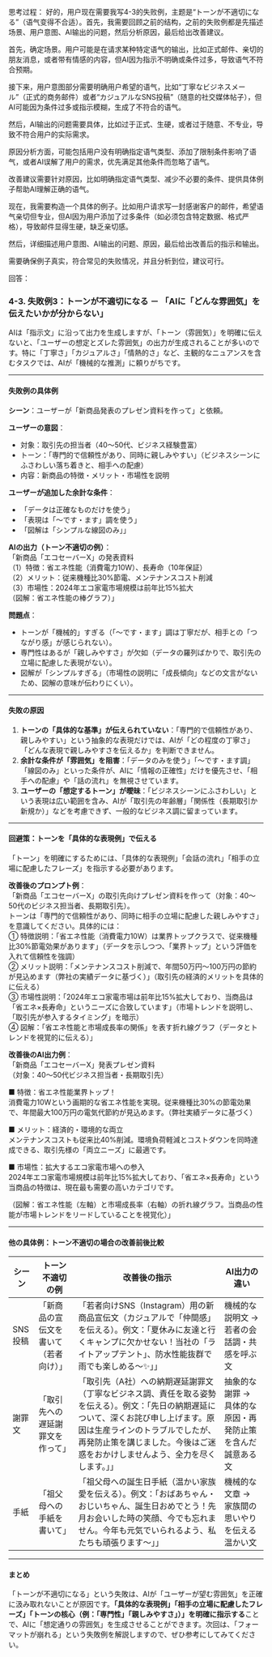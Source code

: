 思考过程：
好的，用户现在需要我写4-3的失败例，主题是“トーンが不適切になる”（语气变得不合适）。首先，我需要回顾之前的结构，之前的失败例都是先描述场景、用户意图、AI输出的问题，然后分析原因，最后给出改善建议。

首先，确定场景。用户可能是在请求某种特定语气的输出，比如正式邮件、亲切的朋友消息，或者带有情感的内容，但AI因为指示不明确或条件过多，导致语气不符合预期。

接下来，用户意图部分需要明确用户希望的语气，比如“丁寧なビジネスメール”（正式的商务邮件）或者“カジュアルなSNS投稿”（随意的社交媒体帖子），但AI可能因为条件过多或指示模糊，生成了不符合的语气。

然后，AI输出的问题需要具体，比如过于正式、生硬，或者过于随意、不专业，导致不符合用户的实际需求。

原因分析方面，可能包括用户没有明确指定语气类型、添加了限制条件影响了语气，或者AI误解了用户的需求，优先满足其他条件而忽略了语气。

改善建议需要针对原因，比如明确指定语气类型、减少不必要的条件、提供具体例子帮助AI理解正确的语气。

现在，我需要构造一个具体的例子。比如用户请求写一封感谢客户的邮件，希望语气亲切但专业，但AI因为用户添加了过多条件（如必须包含特定数据、格式严格），导致邮件显得生硬，缺乏亲切感。

然后，详细描述用户意图、AI输出的问题、原因，最后给出改善后的指示和输出。

需要确保例子真实，符合常见的失败情况，并且分析到位，建议可行。

回答：
### 4-3. 失敗例3：トーンが不適切になる － 「AIに「どんな雰囲気」を伝えたいかが分からない」  

AIは「指示文」に沿って出力を生成しますが、「トーン（雰囲気）」を明確に伝えないと、「ユーザーの想定とズレた雰囲気」の出力が生成されることが多いのです。特に「丁寧さ」「カジュアルさ」「情熱的さ」など、主観的なニュアンスを含むタスクでは、AIが「機械的な推測」に頼りがちです。  

---

#### **失敗例の具体例**  
**シーン**：ユーザーが「新商品発表のプレゼン資料を作って」と依頼。  

**ユーザーの意図**：  
- 対象：取引先の担当者（40～50代、ビジネス経験豊富）  
- トーン：「専門的で信頼性があり、同時に親しみやすい」（ビジネスシーンにふさわしい落ち着きと、相手への配慮）  
- 内容：新商品の特徴・メリット・市場性を説明  

**ユーザーが追加した余計な条件**：  
- 「データは正確なものだけを使う」  
- 「表現は「～です・ます」調を使う」  
- 「図解は「シンプルな線図のみ」」  

**AIの出力（トーン不適切の例）**：  
「新商品「エコセーバーX」の発表資料  
（1）特徴：省エネ性能（消費電力10W）、長寿命（10年保証）  
（2）メリット：従来機種比30%節電、メンテナンスコスト削減  
（3）市場性：2024年エコ家電市場規模は前年比15%拡大  
（図解：省エネ性能の棒グラフ）」  

**問題点**：  
- トーンが「機械的」すぎる（「～です・ます」調は丁寧だが、相手との「つながり感」が感じられない）。  
- 専門性はあるが「親しみやすさ」が欠如（データの羅列ばかりで、取引先の立場に配慮した表現がない）。  
- 図解が「シンプルすぎる」（市場性の説明に「成長傾向」などの文言がないため、図解の意味が伝わりにくい）。  

---

#### **失敗の原因**  
1. **トーンの「具体的な基準」が伝えられていない**：「専門的で信頼性があり、親しみやすい」という抽象的な表現だけでは、AIが「どの程度の丁寧さ」「どんな表現で親しみやすさを伝えるか」を判断できません。  
2. **余計な条件が「雰囲気」を阻害**：「データのみを使う」「～です・ます調」「線図のみ」といった条件が、AIに「情報の正確性」だけを優先させ、「相手への配慮」や「話の流れ」を無視させています。  
3. **ユーザーの「想定するトーン」が曖昧**：「ビジネスシーンにふさわしい」という表現は広い範囲を含み、AIが「取引先の年齢層」「関係性（長期取引か新規か）」などを考慮できず、一般的なビジネス調に留まっています。  

---

#### **回避策：トーンを「具体的な表現例」で伝える**  
「トーン」を明確にするためには、「具体的な表現例」「会話の流れ」「相手の立場に配慮したフレーズ」を指示する必要があります。  

**改善後のプロンプト例**：  
「新商品「エコセーバーX」の取引先向けプレゼン資料を作って（対象：40～50代のビジネス担当者、長期取引先）。  
トーンは「専門的で信頼性があり、同時に相手の立場に配慮した親しみやすさ」を意識してください。具体的には：  
① 特徴説明：「省エネ性能（消費電力10W）は業界トップクラスで、従来機種比30%節電効果があります」（データを示しつつ、「業界トップ」という評価を入れて信頼性を強調）  
② メリット説明：「メンテナンスコスト削減で、年間50万円～100万円の節約が見込めます（弊社の実績データに基づく）」（取引先の経済的メリットを具体的に伝える）  
③ 市場性説明：「2024年エコ家電市場は前年比15%拡大しており、当商品は「省エネ×長寿命」というニーズに合致しています」（市場トレンドを説明し、「取引先が参入するタイミング」を暗示）  
④ 図解：「省エネ性能と市場成長率の関係」を表す折れ線グラフ（データとトレンドを視覚的に伝える）」  

**改善後のAI出力例**：  
「新商品「エコセーバーX」発表プレゼン資料  
（対象：40～50代ビジネス担当者・長期取引先）  

■ 特徴：省エネ性能業界トップ！  
消費電力10Wという画期的な省エネ性能を実現。従来機種比30%の節電効果で、年間最大100万円の電気代節約が見込めます。（弊社実績データに基づく）  

■ メリット：経済的・環境的な両立  
メンテナンスコストも従来比40%削減。環境負荷軽減とコストダウンを同時達成できる、取引先様の「両立ニーズ」に最適です。  

■ 市場性：拡大するエコ家電市場への参入  
2024年エコ家電市場規模は前年比15%拡大しており、「省エネ×長寿命」という当商品の特徴は、現在最も需要の高いカテゴリです。  

（図解：省エネ性能（左軸）と市場成長率（右軸）の折れ線グラフ。当商品の性能が市場トレンドをリードしていることを視覚化）」  

---

#### **他の具体例：トーン不適切の場合の改善前後比較**  

| **シーン** | **トーン不適切の例** | **改善後の指示** | **AI出力の違い** |  
|------------|----------------------|------------------|------------------|  
| SNS投稿 | 「新商品の宣伝文を書いて（若者向け）」 | 「若者向けSNS（Instagram）用の新商品宣伝文（カジュアルで「仲間感」を伝える）。例文：「夏休みに友達と行くキャンプに欠かせない！当社の「ライトアップテント」、防水性能抜群で雨でも楽しめる～✨」」 | 機械的な説明文 → 若者の会話調・共感を呼ぶ文 |  
| 謝罪文 | 「取引先への遅延謝罪文を作って」 | 「取引先（A社）への納期遅延謝罪文（丁寧なビジネス調、責任を取る姿勢を伝える）。例文：「先日の納期遅延について、深くお詫び申し上げます。原因は生産ラインのトラブルでしたが、再発防止策を講じました。今後はご迷惑をおかけしませんよう、全力を尽くします。」」 | 抽象的な謝罪 → 具体的な原因・再発防止策を含んだ誠意ある文 |  
| 手紙 | 「祖父母への手紙を書いて」 | 「祖父母への誕生日手紙（温かい家族愛を伝える）。例文：「おばあちゃん・おじいちゃん、誕生日おめでとう！先月お会いした時の笑顔、今でも忘れません。今年も元気でいられるよう、私たちも頑張ります～」」 | 機械的な文章 → 家族間の思いやりを伝える温かい文 |  

---

#### **まとめ**  
「トーンが不適切になる」という失敗は、AIが「ユーザーが望む雰囲気」を正確に汲み取れないことが原因です。**「具体的な表現例」「相手の立場に配慮したフレーズ」「トーンの核心（例：「専門性」「親しみやすさ」）」を明確に指示する**ことで、AIに「想定通りの雰囲気」を生成させることができます。次回は、「フォーマットが崩れる」という失敗例を解説しますので、ぜひ参考にしてみてください。
